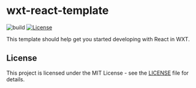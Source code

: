 # wxt-react-template

![build](https://github.com/ryohidaka/wxt-react-template/workflows/Build/badge.svg)
[![License](https://img.shields.io/badge/license-MIT-blue.svg)](https://opensource.org/licenses/MIT)

This template should help get you started developing with React in WXT.

## License

This project is licensed under the MIT License - see the [LICENSE](LICENSE) file for details.
